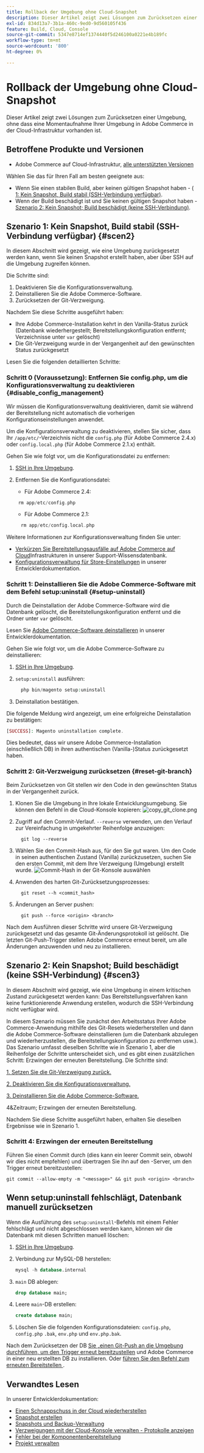 ```yaml
---
title: Rollback der Umgebung ohne Cloud-Snapshot
description: Dieser Artikel zeigt zwei Lösungen zum Zurücksetzen einer Umgebung, ohne dass eine Momentaufnahme Ihrer Umgebung in Adobe Commerce in der Cloud-Infrastruktur vorhanden ist.
exl-id: 834d13a7-3b1a-460c-9ed0-9d560105f436
feature: Build, Cloud, Console
source-git-commit: 5347e8714ef1374440f5d246100a0221e4b189fc
workflow-type: tm+mt
source-wordcount: '800'
ht-degree: 0%

---
```


# Rollback der Umgebung ohne Cloud-Snapshot

Dieser Artikel zeigt zwei Lösungen zum Zurücksetzen einer Umgebung, ohne dass eine Momentaufnahme Ihrer Umgebung in Adobe Commerce in der Cloud-Infrastruktur vorhanden ist.

## Betroffene Produkte und Versionen

* Adobe Commerce auf Cloud-Infrastruktur, [alle unterstützten Versionen](https://magento.com/sites/default/files/magento-software-lifecycle-policy.pdf)

Wählen Sie das für Ihren Fall am besten geeignete aus:

* Wenn Sie einen stabilen Build, aber keinen gültigen Snapshot haben - ([ 1: Kein Snapshot, Build stabil (SSH-Verbindung verfügbar)](#scen2).
* Wenn der Build beschädigt ist und Sie keinen gültigen Snapshot haben - [Szenario 2: Kein Snapshot; Build beschädigt (keine SSH-Verbindung)](#scen3).

## Szenario 1: Kein Snapshot, Build stabil (SSH-Verbindung verfügbar) {#scen2}

In diesem Abschnitt wird gezeigt, wie eine Umgebung zurückgesetzt werden kann, wenn Sie keinen Snapshot erstellt haben, aber über SSH auf die Umgebung zugreifen können.

Die Schritte sind:

1. Deaktivieren Sie die Konfigurationsverwaltung.
1. Deinstallieren Sie die Adobe Commerce-Software.
1. Zurücksetzen der Git-Verzweigung.

Nachdem Sie diese Schritte ausgeführt haben:

* Ihre Adobe Commerce-Installation kehrt in den Vanilla-Status zurück (Datenbank wiederhergestellt; Bereitstellungskonfiguration entfernt; Verzeichnisse unter `var` gelöscht)
* Die Git-Verzweigung wurde in der Vergangenheit auf den gewünschten Status zurückgesetzt

Lesen Sie die folgenden detaillierten Schritte:

### Schritt 0 (Voraussetzung): Entfernen Sie config.php, um die Konfigurationsverwaltung zu deaktivieren {#disable_config_management}

Wir müssen die Konfigurationsverwaltung deaktivieren, damit sie während der Bereitstellung nicht automatisch die vorherigen Konfigurationseinstellungen anwendet.

Um die Konfigurationsverwaltung zu deaktivieren, stellen Sie sicher, dass Ihr `/app/etc/`-Verzeichnis nicht die `config.php` (für Adobe Commerce 2.4.x) oder `config.local.php` (für Adobe Commerce 2.1.x) enthält.

Gehen Sie wie folgt vor, um die Konfigurationsdatei zu entfernen:

1. [SSH in Ihre Umgebung](https://experienceleague.adobe.com/docs/commerce-cloud-service/user-guide/develop/secure-connections.html?lang=de).
1. Entfernen Sie die Konfigurationsdatei:
   * Für Adobe Commerce 2.4:

   ```php
    rm app/etc/config.php
   ```

   * Für Adobe Commerce 2.1:

   ```php
     rm app/etc/config.local.php
   ```

Weitere Informationen zur Konfigurationsverwaltung finden Sie unter:

* [Verkürzen Sie Bereitstellungsausfälle auf Adobe Commerce auf Cloud](/help/how-to/general/magento-cloud-reduce-deployment-downtime-with-configuration-management.md)Infrastrukturen in unserer Support-Wissensdatenbank.
* [Konfigurationsverwaltung für Store-Einstellungen](https://experienceleague.adobe.com/docs/commerce-cloud-service/user-guide/configure-store/store-settings.html?lang=de) in unserer Entwicklerdokumentation.

### Schritt 1: Deinstallieren Sie die Adobe Commerce-Software mit dem Befehl setup:uninstall {#setup-uninstall}


Durch die Deinstallation der Adobe Commerce-Software wird die Datenbank gelöscht, die Bereitstellungskonfiguration entfernt und die Ordner unter `var` gelöscht.

Lesen Sie [Adobe Commerce-Software deinstallieren](https://experienceleague.adobe.com/docs/commerce-operations/installation-guide/tutorials/uninstall.html?lang=de) in unserer Entwicklerdokumentation.

Gehen Sie wie folgt vor, um die Adobe Commerce-Software zu deinstallieren:

1. [SSH in Ihre Umgebung](https://experienceleague.adobe.com/docs/commerce-cloud-service/user-guide/develop/secure-connections.html?lang=de).
1. `setup:uninstall` ausführen:

   ```php
     php bin/magento setup:uninstall
   ```

1. Deinstallation bestätigen.

Die folgende Meldung wird angezeigt, um eine erfolgreiche Deinstallation zu bestätigen:

```php
[SUCCESS]: Magento uninstallation complete.
```

Dies bedeutet, dass wir unsere Adobe Commerce-Installation (einschließlich DB) in ihren authentischen (Vanilla-)Status zurückgesetzt haben.

### Schritt 2: Git-Verzweigung zurücksetzen {#reset-git-branch}

Beim Zurücksetzen von Git stellen wir den Code in den gewünschten Status in der Vergangenheit zurück.

1. Klonen Sie die Umgebung in Ihre lokale Entwicklungsumgebung. Sie können den Befehl in die Cloud-Konsole kopieren:    ![copy_git_clone.png](assets/copy_git_clone.png)
1. Zugriff auf den Commit-Verlauf. `--reverse` verwenden, um den Verlauf zur Vereinfachung in umgekehrter Reihenfolge anzuzeigen:

   ```git
     git log --reverse
   ```

1. Wählen Sie den Commit-Hash aus, für den Sie gut waren. Um den Code in seinen authentischen Zustand (Vanilla) zurückzusetzen, suchen Sie den ersten Commit, mit dem Ihre Verzweigung (Umgebung) erstellt wurde.    ![Commit-Hash in der Git-Konsole auswählen](assets/select_commit_hash.png)
1. Anwenden des harten Git-Zurücksetzungsprozesses:

   ```git
     git reset --h <commit_hash>
   ```

1. Änderungen an Server pushen:

   ```git
     git push --force <origin> <branch>
   ```

Nach dem Ausführen dieser Schritte wird unsere Git-Verzweigung zurückgesetzt und das gesamte Git-Änderungsprotokoll ist gelöscht. Die letzten Git-Push-Trigger stellen Adobe Commerce erneut bereit, um alle Änderungen anzuwenden und neu zu installieren.

## Szenario 2: Kein Snapshot; Build beschädigt (keine SSH-Verbindung) {#scen3}

In diesem Abschnitt wird gezeigt, wie eine Umgebung in einem kritischen Zustand zurückgesetzt werden kann: Das Bereitstellungsverfahren kann keine funktionierende Anwendung erstellen, wodurch die SSH-Verbindung nicht verfügbar wird.

In diesem Szenario müssen Sie zunächst den Arbeitsstatus Ihrer Adobe Commerce-Anwendung mithilfe des Git-Resets wiederherstellen und dann die Adobe Commerce-Software deinstallieren (um die Datenbank abzulegen und wiederherzustellen, die Bereitstellungskonfiguration zu entfernen usw.). Das Szenario umfasst dieselben Schritte wie in Szenario 1, aber die Reihenfolge der Schritte unterscheidet sich, und es gibt einen zusätzlichen Schritt: Erzwingen der erneuten Bereitstellung. Die Schritte sind:

[1. Setzen Sie die Git-Verzweigung zurück.](/help/how-to/general/reset-environment-on-cloud.md#reset-git-branch)

[2. Deaktivieren Sie die Konfigurationsverwaltung.](/help/how-to/general/reset-environment-on-cloud.md#disable_config_management)

[3. Deinstallieren Sie die Adobe Commerce-Software.](/help/how-to/general/reset-environment-on-cloud.md#setup-uninstall)

4&Zeitraum; Erzwingen der erneuten Bereitstellung.

Nachdem Sie diese Schritte ausgeführt haben, erhalten Sie dieselben Ergebnisse wie in Szenario 1.

### Schritt 4: Erzwingen der erneuten Bereitstellung

Führen Sie einen Commit durch (dies kann ein leerer Commit sein, obwohl wir dies nicht empfehlen) und übertragen Sie ihn auf den -Server, um den Trigger erneut bereitzustellen:

```git
git commit --allow-empty -m "<message>" && git push <origin> <branch>
```

## Wenn setup:uninstall fehlschlägt, Datenbank manuell zurücksetzen

Wenn die Ausführung des `setup:uninstall`-Befehls mit einem Fehler fehlschlägt und nicht abgeschlossen werden kann, können wir die Datenbank mit diesen Schritten manuell löschen:

1. [SSH in Ihre Umgebung](https://experienceleague.adobe.com/docs/commerce-cloud-service/user-guide/develop/secure-connections.html?lang=de).
1. Verbindung zur MySQL-DB herstellen:

   ```sql
   mysql -h database.internal
   ```

1. `main` DB ablegen:

   ```sql
   drop database main;
   ```

1. Leere `main`-DB erstellen:

   ```sql
   create database main;
   ```

1. Löschen Sie die folgenden Konfigurationsdateien: `config.php`, `config.php` `.bak`, `env.php` und `env.php.bak`.

Nach dem Zurücksetzen der DB [ Sie „einen Git-Push an die Umgebung durchführen, um den Trigger erneut bereitzustellen](https://experienceleague.adobe.com/docs/commerce-cloud-service/user-guide/dev-tools/cloud-cli.html?lang=de#git-commands) und Adobe Commerce in einer neu erstellten DB zu installieren. Oder [führen Sie den Befehl zum erneuten Bereitstellen ](https://experienceleague.adobe.com/docs/commerce-cloud-service/user-guide/dev-tools/cloud-cli.html?lang=de#environment-commands).

## Verwandtes Lesen

In unserer Entwicklerdokumentation:

* [Einen Schnappschuss in der Cloud wiederherstellen](https://experienceleague.adobe.com/de/docs/commerce-cloud-service/user-guide/develop/storage/snapshots#restore-a-manual-backup)
* [Snapshot erstellen](https://experienceleague.adobe.com/de/docs/commerce-cloud-service/user-guide/develop/storage/snapshots#create-a-manual-backup)
* [Snapshots und Backup-Verwaltung](https://experienceleague.adobe.com/de/docs/commerce-cloud-service/user-guide/develop/storage/snapshots)
* [Verzweigungen mit der Cloud-Konsole verwalten - Protokolle anzeigen](https://experienceleague.adobe.com/docs/commerce-cloud-service/user-guide/project/console-branches.html?lang=de#view-logs)
* [Fehler bei der Komponentenbereitstellung](https://experienceleague.adobe.com/docs/commerce-cloud-service/user-guide/develop/deploy/recover-failed-deployment.html?lang=de)
* [Projekt verwalten](https://experienceleague.adobe.com/docs/commerce-cloud-service/user-guide/project/overview.html?lang=de#configure-the-project)
